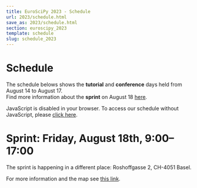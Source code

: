 ```yaml
---
title: EuroSciPy 2023 - Schedule
url: 2023/schedule.html
save_as: 2023/schedule.html
section: euroscipy_2023
template: schedule
slug: schedule_2023
---
```


# Schedule

The schedule belows shows the **tutorial** and **conference** days held from August 14
to August 17.
<br>
Find more information about the **sprint** on August 18
[here](sprint.html).

<div style="margin-right: 1%; padding-right: 1%">
    <pretalx-schedule
        event-url="https://pretalx.com/euroscipy-2023/" locale="en" format="grid"
        style="--pretalx-clr-primary: #3aa57c">
    </pretalx-schedule>
    <noscript>
    <div class="pretalx-widget">
            <div class="pretalx-widget-info-message">
                JavaScript is disabled in your browser. To access our schedule without JavaScript,
                please <a target="_blank" href="https://pretalx.com/euroscipy-2023/schedule/">click here</a>.
            </div>
        </div>
    </noscript>
</div>

# Sprint: Friday, August 18th, 9:00–17:00

The sprint is happening in a different place: Roshoffgasse 2, CH-4051 Basel.

For more information and the map see [this link](sprint.html).
